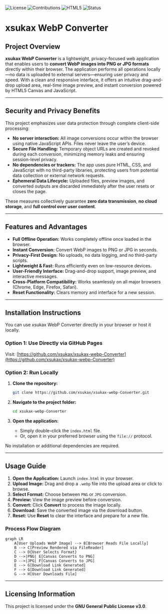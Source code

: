 ![License](https://img.shields.io/github/license/xsukax/xsukax-webp-Converter?style=flat-square)
![Contributions](https://img.shields.io/badge/contributions-welcome-brightgreen?style=flat-square)
![HTML5](https://img.shields.io/badge/built%20with-HTML5%2C%20CSS3%2C%20JS-orange?style=flat-square)
![Status](https://img.shields.io/badge/status-active-success?style=flat-square)

# xsukax WebP Converter

## Project Overview

**xsukax WebP Converter** is a lightweight, privacy-focused web application that enables users to **convert WebP images into PNG or JPG formats** directly within their browser. The application performs all operations locally—no data is uploaded to external servers—ensuring user privacy and speed. With a clean and responsive interface, it offers an intuitive drag-and-drop upload area, real-time image preview, and instant conversion powered by HTML5 Canvas and JavaScript.

---

## Security and Privacy Benefits

This project emphasizes user data protection through complete client-side processing:

* **No server interaction:** All image conversions occur within the browser using native JavaScript APIs. Files never leave the user’s device.
* **Secure File Handling:** Temporary object URLs are created and revoked during each conversion, minimizing memory leaks and ensuring session-level privacy.
* **No dependencies or trackers:** The app uses pure HTML, CSS, and JavaScript with no third-party libraries, protecting users from potential data collection or external network requests.
* **Ephemeral Data Lifecycle:** Uploaded files, preview images, and converted outputs are discarded immediately after the user resets or closes the page.

These measures collectively guarantee **zero data transmission**, **no cloud storage**, and **full control over user content**.

---

## Features and Advantages

* **Full Offline Operation:** Works completely offline once loaded in the browser.
* **Instant Conversion:** Convert WebP images to PNG or JPG in seconds.
* **Privacy-First Design:** No uploads, no data logging, and no third-party scripts.
* **Lightweight & Fast:** Runs efficiently even on low-resource devices.
* **User-Friendly Interface:** Drag-and-drop support, image preview, and interactive messages.
* **Cross-Platform Compatibility:** Works seamlessly on all major browsers (Chrome, Edge, Firefox, Safari).
* **Reset Functionality:** Clears memory and interface for a new session.

---

## Installation Instructions

You can use xsukax WebP Converter directly in your browser or host it locally.

### Option 1: Use Directly via GitHub Pages

Visit: [https://github.com/xsukax/xsukax-webp-Converter](https://github.com/xsukax/xsukax-webp-Converter)

### Option 2: Run Locally

1. **Clone the repository:**

   ```bash
   git clone https://github.com/xsukax/xsukax-webp-Converter.git
   ```
2. **Navigate to the project folder:**

   ```bash
   cd xsukax-webp-Converter
   ```
3. **Open the application:**

   * Simply double-click the `index.html` file.
   * Or, open it in your preferred browser using the `file://` protocol.

No installation or additional dependencies are required.

---

## Usage Guide

1. **Open the Application:** Launch `index.html` in your browser.
2. **Upload Image:** Drag and drop a `.webp` file into the upload area or click to browse.
3. **Select Format:** Choose between `PNG` or `JPG` conversion.
4. **Preview:** View the image preview before conversion.
5. **Convert:** Click **Convert** to process the image locally.
6. **Download:** Save the converted image via the download button.
7. **Reset:** Use **Reset** to clear the interface and prepare for a new file.

### Process Flow Diagram

```mermaid
graph LR
    A[User Uploads WebP Image] --> B[Browser Reads File Locally]
    B --> C[Preview Rendered via FileReader]
    C --> D{User Selects Format}
    D -->|PNG| E[Canvas Converts to PNG]
    D -->|JPG| F[Canvas Converts to JPG]
    E --> G[Download Link Generated]
    F --> G[Download Link Generated]
    G --> H[User Downloads File]
```

---

## Licensing Information

This project is licensed under the **GNU General Public License v3.0**.
